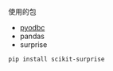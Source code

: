 使用的包

- [pyodbc](https://github.com/mkleehammer/pyodbc/wiki)
- pandas
- surprise

```
pip install scikit-surprise
```



